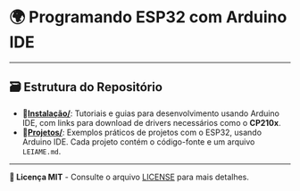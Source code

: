 # 🌍 Programando ESP32 com Arduino IDE
---
## 🗃️ Estrutura do Repositório

- **📁[Instalação/](./Instalação/)**: Tutoriais e guias para desenvolvimento usando Arduino IDE, com links para download de drivers necessários como o **CP210x**.
- **📁[Projetos/](./Projetos/)**: Exemplos práticos de projetos com o ESP32, usando Arduino IDE. Cada projeto contém o código-fonte e um arquivo `LEIAME.md`.

---
**📃 Licença MIT** - Consulte o arquivo [LICENSE](./LICENSE) para mais detalhes.
